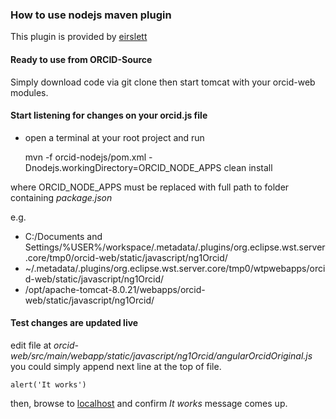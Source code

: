 ### How to use nodejs maven plugin

This plugin is provided by [eirslett](https://github.com/eirslett/frontend-maven-plugin)

#### Ready to use from ORCID-Source

Simply download code via git clone then start tomcat with your orcid-web modules.

#### Start listening for changes on your orcid.js file

* open a terminal at your root project and run

    mvn -f orcid-nodejs/pom.xml -Dnodejs.workingDirectory=ORCID_NODE_APPS clean install

where ORCID_NODE_APPS must be replaced with full path to folder containing _package.json_

e.g.

* C:/Documents and Settings/%USER%/workspace/.metadata/.plugins/org.eclipse.wst.server.core/tmp0/orcid-web/static/javascript/ng1Orcid/
* ~/.metadata/.plugins/org.eclipse.wst.server.core/tmp0/wtpwebapps/orcid-web/static/javascript/ng1Orcid/
* /opt/apache-tomcat-8.0.21/webapps/orcid-web/static/javascript/ng1Orcid/

#### Test changes are updated live

edit file at _orcid-web/src/main/webapp/static/javascript/ng1Orcid/angularOrcidOriginal.js_
you could simply append next line at the top of file.

    alert('It works')
    
then, browse to [localhost](https://localhost:8443/orcid-web/) and confirm _It works_ message comes up.

